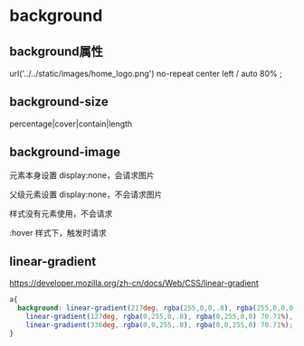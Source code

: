 # background

## background属性

url('../../static/images/home_logo.png') no-repeat center left / auto 80% ;

## background-size

percentage|cover|contain|length

## background-image

元素本身设置 display:none，会请求图片

父级元素设置 display:none，不会请求图片

样式没有元素使用，不会请求

:hover 样式下，触发时请求

## linear-gradient

<https://developer.mozilla.org/zh-cn/docs/Web/CSS/linear-gradient>

```css
a{
  background: linear-gradient(217deg, rgba(255,0,0,.8), rgba(255,0,0,0) 70.71%),
    linear-gradient(127deg, rgba(0,255,0,.8), rgba(0,255,0,0) 70.71%),
    linear-gradient(336deg, rgba(0,0,255,.8), rgba(0,0,255,0) 70.71%);
}
```
